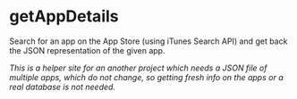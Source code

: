 # getAppDetails
Search for an app on the App Store (using iTunes Search API) and get back the JSON representation of the given app.

*This is a helper site for an another project which needs a JSON file of multiple apps, which do not change, so getting fresh info on the apps or a real database is not needed.*
